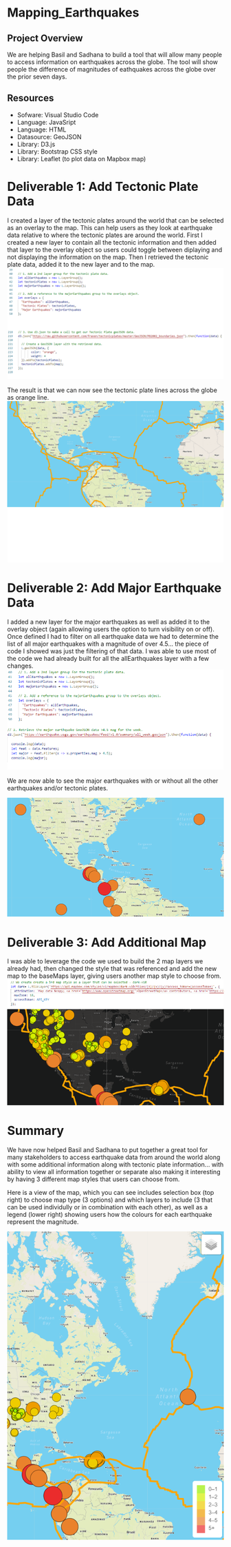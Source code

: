 # Mapping_Earthquakes

## Project Overview
We are helping Basil and Sadhana to build a tool that will allow many people to access information on earthquakes across the globe.  The tool will show people the difference of magnitudes of eathquakes across the globe over the prior seven days.

## Resources
- Sofware: Visual Studio Code
- Language: JavaSript
- Language: HTML
- Datasource: GeoJSON
- Library: D3.js
- Library: Bootstrap CSS style
- Library: Leaflet (to plot data on Mapbox map)

# Deliverable 1: Add Tectonic Plate Data
I created a layer of the tectonic plates around the world that can be selected as an overlay to the map.  This can help users as they look at earthquake data relative to where the tectonic plates are around the world.
First I created a new layer to contain all the tectonic information and then added that layer to the overlay object so users could toggle between diplaying and not displaying the information on the map. Then I retrieved the tectonic plate data, added it to the new layer and to the map.  
![Tectonic plate code](https://github.com/tessiertodd/Mapping_Earthquakes/blob/main/Earthquake_Challenge/images/tectonic%20plates%20code.png)

The result is that we can now see the tectonic plate lines across the globe as orange line.
![Tectonic plate sample](https://github.com/tessiertodd/Mapping_Earthquakes/blob/main/Earthquake_Challenge/images/tectonic%20plates%20sample.png)

# Deliverable 2: Add Major Earthquake Data
I added a new layer for the major earthquakes as well as added it to the overlay object (again allowing users the option to turn visibility on or off). Once defined I had to filter on all earthquake data we had to determine the list of all major earthquakes with a magnitude of over 4.5... the piece of code I showed was just the filtering of that data.  I was able to use most of the code we had already built for all the allEarthquakes layer with a few changes.
![Major earthquakes code](https://github.com/tessiertodd/Mapping_Earthquakes/blob/main/Earthquake_Challenge/images/major%20code.png)

We are now able to see the major earthquakes with or without all the other earthquakes and/or tectonic plates.

![Major earthquake sample](https://github.com/tessiertodd/Mapping_Earthquakes/blob/main/Earthquake_Challenge/images/major%20sample.png)

# Deliverable 3: Add Additional Map
I was able to leverage the code we used to build the 2 map layers we already had, then changed the style that was referenced and add the new map to the baseMaps layer, giving users another map style to choose from.
![Dark map code](https://github.com/tessiertodd/Mapping_Earthquakes/blob/main/Earthquake_Challenge/images/dark%20code.png)
![Dark map sample](https://github.com/tessiertodd/Mapping_Earthquakes/blob/main/Earthquake_Challenge/images/dark%20sample.png)

# Summary
We have now helped Basil and Sadhana to put together a great tool for many stakeholders to access earthquake data from around the world along with some additional information  along with tectonic plate information... with ability to view all information together or separate also making it interesting by having 3 different map styles that users can choose from.  

Here is a view of the map, which you can see includes selection box (top right) to choose map type (3 options) and which layers to include (3 that can be used individully or in combination with each other), as well as a legend (lower right) showing users how the colours for each earthquake represent the magnitude.

![total map](https://github.com/tessiertodd/Mapping_Earthquakes/blob/main/Earthquake_Challenge/images/total%20map.png)
